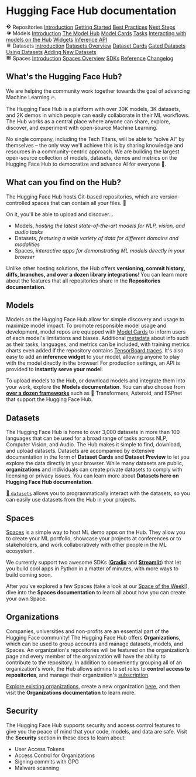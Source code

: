 # Hugging Face Hub documentation

<div class="w-full flex flex-wrap justify-evenly gap-y-16">

<div class="w-52 flex flex-col space-y-2 border-2 rounded-xl border-orange-300 dark:border-orange-700 px-6 py-4 hover:shadow-xl group">
<span class="flex items-center py-0.5 dark:text-gray-400 text-orange-600 text-xl transform transition-all group-hover:scale-105"><svg class="mr-1.5 text-orange-500" xmlns="http://www.w3.org/2000/svg" xmlns:xlink="http://www.w3.org/1999/xlink" aria-hidden="true" focusable="false" role="img" width="1em" height="1em" preserveAspectRatio="xMidYMid meet" viewBox="0 0 24 24"><path fill="currentColor" d="M2.6 10.59L8.38 4.8l1.69 1.7c-.24.85.15 1.78.93 2.23v5.54c-.6.34-1 .99-1 1.73a2 2 0 0 0 2 2a2 2 0 0 0 2-2c0-.74-.4-1.39-1-1.73V9.41l2.07 2.09c-.07.15-.07.32-.07.5a2 2 0 0 0 2 2a2 2 0 0 0 2-2a2 2 0 0 0-2-2c-.18 0-.35 0-.5.07L13.93 7.5a1.98 1.98 0 0 0-1.15-2.34c-.43-.16-.88-.2-1.28-.09L9.8 3.38l.79-.78c.78-.79 2.04-.79 2.82 0l7.99 7.99c.79.78.79 2.04 0 2.82l-7.99 7.99c-.78.79-2.04.79-2.82 0L2.6 13.41c-.79-.78-.79-2.04 0-2.82Z"></path></svg> Repositories</span>
<a class="!no-underline hover:opacity-60 transform transition-all hover:translate-x-px" href="./repositories-main">Introduction</a>
<a class="!no-underline hover:opacity-60 transform transition-all hover:translate-x-px" href="./repositories-getting-started">Getting Started</a>
<a class="!no-underline hover:opacity-60 transform transition-all hover:translate-x-px" href="./repositories-best-practices">Best Practices</a>
<a class="!no-underline hover:opacity-60 transform transition-all hover:translate-x-px" href="./repositories-next-steps">Next Steps</a>
</div>

<div class="w-52 flex flex-col space-y-2 border-2 rounded-xl border-indigo-300 dark:border-indigo-700 px-6 py-4 hover:shadow-xl group">
<span class="flex items-center py-0.5 dark:text-gray-400 text-indigo-700 text-xl transform transition-all group-hover:scale-105"><svg class="mr-1.5 text-indigo-500" xmlns="http://www.w3.org/2000/svg" xmlns:xlink="http://www.w3.org/1999/xlink" aria-hidden="true" focusable="false" role="img" width="1em" height="1em" preserveAspectRatio="xMidYMid meet" viewBox="0 0 24 24"><path class="uim-quaternary" d="M20.23 7.24L12 12L3.77 7.24a1.98 1.98 0 0 1 .7-.71L11 2.76c.62-.35 1.38-.35 2 0l6.53 3.77c.29.173.531.418.7.71z" opacity=".25" fill="currentColor"></path><path class="uim-tertiary" d="M12 12v9.5a2.09 2.09 0 0 1-.91-.21L4.5 17.48a2.003 2.003 0 0 1-1-1.73v-7.5a2.06 2.06 0 0 1 .27-1.01L12 12z" opacity=".5" fill="currentColor"></path><path class="uim-primary" d="M20.5 8.25v7.5a2.003 2.003 0 0 1-1 1.73l-6.62 3.82c-.275.13-.576.198-.88.2V12l8.23-4.76c.175.308.268.656.27 1.01z" fill="currentColor"></path></svg> Models</span>
<a class="!no-underline hover:opacity-60 transform transition-all hover:translate-x-px" href="./models-main">Introduction</a>
<a class="!no-underline hover:opacity-60 transform transition-all hover:translate-x-px" href="./models-the-hub">The Model Hub</a>
<a class="!no-underline hover:opacity-60 transform transition-all hover:translate-x-px" href="./models-cards">Model Cards</a>
<a class="!no-underline hover:opacity-60 transform transition-all hover:translate-x-px" href="./models-tasks">Tasks</a>
<a class="!no-underline hover:opacity-60 transform transition-all hover:translate-x-px" href="./models-interacting">Interacting with models on the Hub</a>
<a class="!no-underline hover:opacity-60 transform transition-all hover:translate-x-px" href="./models-widgets">Widgets</a>
<a class="!no-underline hover:opacity-60 transform transition-all hover:translate-x-px" href="./models-inference">Inference API</a>
</div>

<div class="w-52 flex flex-col space-y-2 border-2 rounded-xl border-red-300 dark:border-red-700 px-6 py-4 hover:shadow-xl group">
<span class="flex items-center py-0.5 dark:text-gray-400 text-red-700 text-xl transform transition-all group-hover:scale-105"><svg class="mr-1.5 text-red-400" xmlns="http://www.w3.org/2000/svg" xmlns:xlink="http://www.w3.org/1999/xlink" aria-hidden="true" focusable="false" role="img" width="1em" height="1em" preserveAspectRatio="xMidYMid meet" viewBox="0 0 25 25"><ellipse cx="12.5" cy="5" fill="currentColor" fill-opacity="0.25" rx="7.5" ry="2"></ellipse><path d="M12.5 15C16.6421 15 20 14.1046 20 13V20C20 21.1046 16.6421 22 12.5 22C8.35786 22 5 21.1046 5 20V13C5 14.1046 8.35786 15 12.5 15Z" fill="currentColor" opacity="0.5"></path><path d="M12.5 7C16.6421 7 20 6.10457 20 5V11.5C20 12.6046 16.6421 13.5 12.5 13.5C8.35786 13.5 5 12.6046 5 11.5V5C5 6.10457 8.35786 7 12.5 7Z" fill="currentColor" opacity="0.5"></path><path d="M5.23628 12C5.08204 12.1598 5 12.8273 5 13C5 14.1046 8.35786 15 12.5 15C16.6421 15 20 14.1046 20 13C20 12.8273 19.918 12.1598 19.7637 12C18.9311 12.8626 15.9947 13.5 12.5 13.5C9.0053 13.5 6.06886 12.8626 5.23628 12Z" fill="currentColor"></path></svg> Datasets</span>
<a class="!no-underline hover:opacity-60 transform transition-all hover:translate-x-px" href="./datasets-main">Introduction</a>
<a class="!no-underline hover:opacity-60 transform transition-all hover:translate-x-px" href="./datasets-overview">Datasets Overview</a>
<a class="!no-underline hover:opacity-60 transform transition-all hover:translate-x-px" href="./datasets-cards">Dataset Cards</a>
<a class="!no-underline hover:opacity-60 transform transition-all hover:translate-x-px" href="./datasets-gated">Gated Datasets</a>
<a class="!no-underline hover:opacity-60 transform transition-all hover:translate-x-px" href="./datasets-usage">Using Datasets</a>
<a class="!no-underline hover:opacity-60 transform transition-all hover:translate-x-px" href="./datasets-adding">Adding New Datasets</a>
</div>

<div class="w-52 flex flex-col space-y-2 border-2 rounded-xl border-blue-300 dark:border-blue-700 px-6 py-4 hover:shadow-xl group">
<span class="flex items-center py-0.5 dark:text-gray-400 text-blue-700 text-xl transform transition-all group-hover:scale-105"><svg class="mr-1.5 text-blue-500" xmlns="http://www.w3.org/2000/svg" xmlns:xlink="http://www.w3.org/1999/xlink" aria-hidden="true" focusable="false" role="img" width="1em" height="1em" viewBox="0 0 25 25"><path opacity=".5" d="M6.016 14.674v4.31h4.31v-4.31h-4.31ZM14.674 14.674v4.31h4.31v-4.31h-4.31ZM6.016 6.016v4.31h4.31v-4.31h-4.31Z" fill="currentColor"></path><path opacity=".75" fill-rule="evenodd" clip-rule="evenodd" d="M3 4.914C3 3.857 3.857 3 4.914 3h6.514c.884 0 1.628.6 1.848 1.414a5.171 5.171 0 0 1 7.31 7.31c.815.22 1.414.964 1.414 1.848v6.514A1.914 1.914 0 0 1 20.086 22H4.914A1.914 1.914 0 0 1 3 20.086V4.914Zm3.016 1.102v4.31h4.31v-4.31h-4.31Zm0 12.968v-4.31h4.31v4.31h-4.31Zm8.658 0v-4.31h4.31v4.31h-4.31Zm0-10.813a2.155 2.155 0 1 1 4.31 0 2.155 2.155 0 0 1-4.31 0Z" fill="currentColor"></path><path opacity=".25" d="M16.829 6.016a2.155 2.155 0 1 0 0 4.31 2.155 2.155 0 0 0 0-4.31Z" fill="currentColor"></path></svg> Spaces</span>
<a class="!no-underline hover:opacity-60 transform transition-all hover:translate-x-px" href="./spaces-main">Introduction</a>
<a class="!no-underline hover:opacity-60 transform transition-all hover:translate-x-px" href="./spaces-overview">Spaces Overview</a>
<a class="!no-underline hover:opacity-60 transform transition-all hover:translate-x-px" href="./spaces-sdks">SDKs</a>
<a class="!no-underline hover:opacity-60 transform transition-all hover:translate-x-px" href="./spaces-config-reference">Reference</a>
<a class="!no-underline hover:opacity-60 transform transition-all hover:translate-x-px" href="./spaces-changelog">Changelog</a>
</div>

</div>

## What's the Hugging Face Hub?

We are helping the community work together towards the goal of advancing Machine Learning 🔥.

The Hugging Face Hub is a platform with over 30K models, 3K datasets, and 2K demos in which people can easily collaborate in their ML workflows. The Hub works as a central place where anyone can share, explore, discover, and experiment with open-source Machine Learning.

No single company, including the Tech Titans, will be able to “solve AI” by themselves – the only way we'll achieve this is by sharing knowledge and resources in a community-centric approach. We are building the largest open-source collection of models, datasets, demos and metrics on the Hugging Face Hub to democratize and advance AI for everyone 🚀.
## What can you find on the Hub?

The Hugging Face Hub hosts Git-based repositories, which are version-controlled spaces that can contain all your files. 💾

On it, you'll be able to upload and discover...

* Models, *hosting the latest state-of-the-art models for NLP, vision, and audio tasks*
* Datasets, *featuring a wide variety of data for different domains and modalities*
* Spaces, *interactive apps for demonstrating ML models directly in your browser*

Unlike other hosting solutions, the Hub offers **versioning, commit history, diffs, branches, and over a dozen library integrations**! You can learn more about the features that all repositories share in the **Repositories documentation**.

## Models

Models on the Hugging Face Hub allow for simple discovery and usage to maximize model impact. To promote responsible model usage and development, model repos are equipped with [Model Cards](./models-cards) to inform users of each model's limitations and biases. Additional [metadata](/docs/hub/model-repos#model-card-metadata) about info such as their tasks, languages, and metrics can be included, with training metrics charts even added if the repository contains [TensorBoard traces](https://huggingface.co/models?filter=tensorboard). It's also easy to add an **inference widget** to your model, allowing anyone to play with the model directly in the browser! For production settings, an API is provided to **instantly serve your model**.

To upload models to the Hub, or download models and integrate them into your work, explore the **Models documentation**. You can also choose from [**over a dozen frameworks**](/docs/hub/libraries) such as 🤗 Transformers, Asteroid, and ESPnet that support the Hugging Face Hub.

## Datasets

The Hugging Face Hub is home to over 3,000 datasets in more than 100 languages that can be used for a broad range of tasks across NLP, Computer Vision, and Audio. The Hub makes it simple to find, download, and upload datasets. Datasets are accompanied by extensive documentation in the form of **Dataset Cards** and **Dataset Preview** to let you explore the data directly in your browser. While many datasets are public, **organizations** and individuals can create private datasets to comply with licensing or privacy issues. You can learn more about **Datasets here on Hugging Face Hub documentation**.

[🤗 `datasets`](https://huggingface.co/docs/datasets/index) allows you to programmatically interact with the datasets, so you can easily use datasets from the Hub in your projects.

## Spaces
[Spaces](https://huggingface.co/spaces) is a simple way to host ML demo apps on the Hub. They allow you to create your ML portfolio, showcase your projects at conferences or to stakeholders, and work collaboratively with other people in the ML ecosystem.

We currently support two awesome SDKs (**[Gradio](https://gradio.app/)** and **[Streamlit](https://streamlit.io/)**) that let you build cool apps in Python in a matter of minutes, with more ways to build coming soon.

After you've explored a few Spaces (take a look at our [Space of the Week!](https://huggingface.co/spaces)), dive into the **Spaces documentation** to learn all about how you can create your own Space.


## Organizations

Companies, universities and non-profits are an essential part of the Hugging Face community! The Hugging Face Hub offers **Organizations**, which can be used to group accounts and manage datasets, models, and Spaces. An organization's repositories will be featured on the organization’s page and every member of the organization will have the ability to contribute to the repository. In addition to conveniently grouping all of an organization's work, the Hub allows admins to set roles to **control access to repositories**, and manage their organization's [subscription](https://huggingface.co/pricing).

[Explore existing organizations](https://huggingface.co/organizations), create a new organization [here](https://huggingface.co/organizations/new), and then visit the **Organizations documentation** to learn more.

## Security

The Hugging Face Hub supports security and access control features to give you the peace of mind that your code, models, and data are safe. Visit the **Security** section in these docs to learn about:
* User Access Tokens
* Access Control for Organizations
* Signing commits with GPG
* Malware scanning
